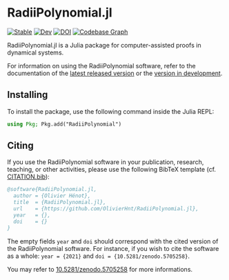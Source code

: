 # RadiiPolynomial.jl

[![Stable](https://img.shields.io/badge/docs-stable-blue.svg)](https://OlivierHnt.github.io/RadiiPolynomial.jl/stable)
[![Dev](https://img.shields.io/badge/docs-dev-blue.svg)](https://OlivierHnt.github.io/RadiiPolynomial.jl/dev)
[![DOI](https://zenodo.org/badge/DOI/10.5281/zenodo.5705258.svg)](https://doi.org/10.5281/zenodo.5705258)
[![Codebase Graph](https://img.shields.io/badge/codebase-graph-yellow.svg)](https://octo-repo-visualization.vercel.app/?repo=OlivierHnt%2FRadiiPolynomial.jl)

RadiiPolynomial.jl is a Julia package for computer-assisted proofs in dynamical systems.

For information on using the RadiiPolynomial software, refer to the documentation of the [latest released version](https://OlivierHnt.github.io/RadiiPolynomial.jl/stable) or the [version in development](https://OlivierHnt.github.io/RadiiPolynomial.jl/dev).

## Installing

To install the package, use the following command inside the Julia REPL:

```julia
using Pkg; Pkg.add("RadiiPolynomial")
```

## Citing

If you use the RadiiPolynomial software in your publication, research, teaching, or other activities, please use the following BibTeX template (cf. [CITATION.bib](https://github.com/OlivierHnt/RadiiPolynomial.jl/blob/main/CITATION.bib)):

```bibtex
@software{RadiiPolynomial.jl,
  author = {Olivier Hénot},
  title  = {RadiiPolynomial.jl},
  url    = {https://github.com/OlivierHnt/RadiiPolynomial.jl},
  year   = {},
  doi    = {}
}
```

The empty fields `year` and `doi` should correspond with the cited version of the RadiiPolynomial software. For instance, if you wish to cite the software as a whole: `year = {2021}` and `doi = {10.5281/zenodo.5705258}`.

You may refer to [10.5281/zenodo.5705258](https://doi.org/10.5281/zenodo.5705258) for more informations.
